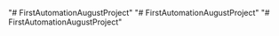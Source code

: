 "# FirstAutomationAugustProject" 
"# FirstAutomationAugustProject" 
"# FirstAutomationAugustProject" 
